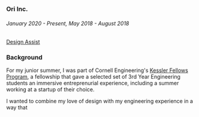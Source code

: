 ### Ori Inc.
###### January 2020 - Present, May 2018 - August 2018

[Design Assist](https://design.oriliving.com/)

### Background

For my junior summer, I was part of Cornell Engineering's [Kessler Fellows Program](https://www.engineering.cornell.edu/students/undergraduate-students/entrepreneurial-options-undergrad-students/kessler-fellows-program), a fellowship that gave a selected set of 3rd Year Engineering students an immersive entreprenurial experience, including a summer working at a startup of their choice.

I wanted to combine my love of design with my engineering experience in a way that